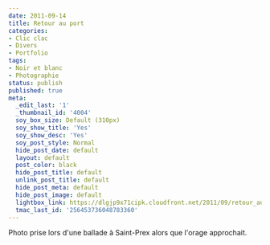 ```yaml
---
date: 2011-09-14
title: Retour au port
categories:
- Clic clac
- Divers
- Portfolio
tags:
- Noir et blanc
- Photographie
status: publish
published: true
meta:
  _edit_last: '1'
  _thumbnail_id: '4004'
  soy_box_size: Default (310px)
  soy_show_title: 'Yes'
  soy_show_desc: 'Yes'
  soy_post_style: Normal
  hide_post_date: default
  layout: default
  post_color: black
  hide_post_title: default
  unlink_post_title: default
  hide_post_meta: default
  hide_post_image: default
  lightbox_link: https://dlgjp9x71cipk.cloudfront.net/2011/09/retour_au_port.jpg
  tmac_last_id: '256453736048783360'
---
```

Photo prise lors d'une ballade à Saint-Prex alors que l'orage approchait.
